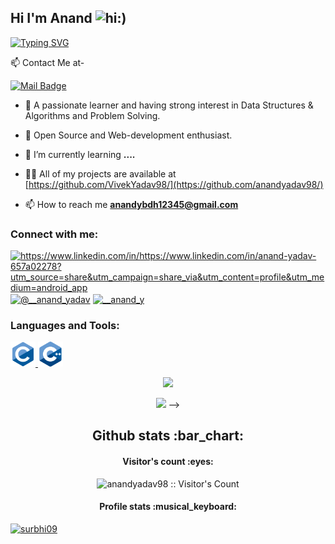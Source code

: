 ## Hi I'm Anand <img src="https://user-images.githubusercontent.com/1303154/88677602-1635ba80-d120-11ea-84d8-d263ba5fc3c0.gif" width="28px" alt="hi:)">

[![Typing SVG](https://readme-typing-svg.herokuapp.com/?lines=I+am+Anand+Yadav;Student+at+)](https://git.io/typing-svg)

:mailbox: Contact Me at-

[![Mail Badge](https://img.shields.io/badge/-Personal-c0392b?style=flat&labelColor=c0392b&logo=gmail&logoColor=white)](mailto:anandybdh12345@gmail.com)
</p>


<!-- TODO: Add last video link -->

- 🔭 A passionate learner and having strong interest in Data Structures & Algorithms and Problem Solving. 
- 🤖 Open Source and Web-development enthusiast.








- 🌱 I’m currently learning **....**

- 👨‍💻 All of my projects are available at [https://github.com/VivekYadav98/](https://github.com/anandyadav98/)

- 📫 How to reach me **anandybdh12345@gmail.com**

<h3 align="left">Connect with me:</h3>
<p align="left">
<a href="https://www.linkedin.com/in/anand-yadav-657a02278?utm_source=share&utm_campaign=share_via&utm_content=profile&utm_medium=android_app/" target="blank"><img align="center" src="https://raw.githubusercontent.com/rahuldkjain/github-profile-readme-generator/master/src/images/icons/Social/linked-in-alt.svg" alt="https://www.linkedin.com/in/https://www.linkedin.com/in/anand-yadav-657a02278?utm_source=share&utm_campaign=share_via&utm_content=profile&utm_medium=android_app" height="30" width="40" /></a>
 <a href="https://x.com/__anand_yadav?t=YydFz8390m1lBPJf10w7bw&s=09" target="blank"><img align="center" src="https://raw.githubusercontent.com/rahuldkjain/github-profile-readme-generator/master/src/images/icons/Social/twitter.svg" alt="@__anand_yadav" height="30" width="40" /></a>
<a href="https://www.instagram.com/__anand_y?igsh=bW50NTN1aDM4aDhx" target="blank"><img align="center" src="https://raw.githubusercontent.com/rahuldkjain/github-profile-readme-generator/master/src/images/icons/Social/instagram.svg" alt="__anand_y" height="30" width="40" /></a>
</p>

<h3 align="left">Languages and Tools:</h3>
<p align="left">  <a href="https://www.cprogramming.com/" target="_blank" rel="noreferrer"> <img src="https://raw.githubusercontent.com/devicons/devicon/master/icons/c/c-original.svg" alt="c" width="40" height="40"/> </a> <a href="https://www.w3schools.com/cpp/" target="_blank" rel="noreferrer"> <img src="https://raw.githubusercontent.com/devicons/devicon/master/icons/cplusplus/cplusplus-original.svg" alt="cplusplus" width="40" height="40"/> </a> 



<!-- ![anand's GitHub stats](https://github-readme-stats.vercel.app/api?username=anandyadav98&theme=graywhite&show_icons=true) -->
<p align="center"> <img
Src="http://github-readme-streak-stats.herokuapp.com?user=anandyadav98&theme=algolia&date_format=j%20M%5B%20Y%5D)" />
<p align="center"> <img src="https://github-readme-stats.vercel.app/api?username=anandyadav98&theme=tokyonight" />
 -->

<h2 align="center">Github stats :bar_chart:</h2>

<h4 align="center">Visitor's count :eyes:</h4>

<p align="center"><img src="https://profile-counter.glitch.me/{VivekYadav98}/count.svg" alt="anandyadav98 :: Visitor's Count" /></p>

<h4 align="center">Profile stats :musical_keyboard:</h4>




<p align="left"> <a href="https://github.com/ryo-ma/github-profile-trophy"><img src="https://github-profile-trophy.vercel.app/?username=anandyadav98" alt="surbhi09" /></a> </p>

